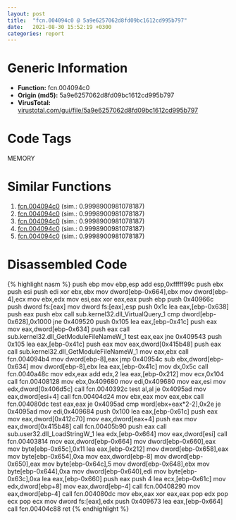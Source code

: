 ```yaml
---
layout: post
title:  "fcn.004094c0 @ 5a9e6257062d8fd09bc1612cd995b797"
date:   2021-08-30 15:52:19 +0300
categories: report
---
```


# Generic Information
- **Function:** fcn.004094c0
- **Origin (md5):** 5a9e6257062d8fd09bc1612cd995b797
- **VirusTotal:** [virustotal.com/gui/file/5a9e6257062d8fd09bc1612cd995b797][virustotal_ref]

# Code Tags
<span class="tag" id="MEMORY">MEMORY</span>


# Similar Functions

1. [fcn.004094c0][similar_1_ref] (sim.: 0.9998900981078187)
2. [fcn.004094c0][similar_2_ref] (sim.: 0.9998900981078187)
3. [fcn.004094c0][similar_3_ref] (sim.: 0.9998900981078187)
4. [fcn.004094c0][similar_4_ref] (sim.: 0.9998900981078187)
5. [fcn.004094c0][similar_5_ref] (sim.: 0.9998900981078187)


# Disassembled Code

{% highlight nasm %}
push ebp
mov ebp,esp
add esp,0xfffff99c
push ebx
push esi
push edi
xor ebx,ebx
mov dword[ebp-0x664],ebx
mov dword[ebp-4],ecx
mov ebx,edx
mov esi,eax
xor eax,eax
push ebp
push 0x40966c
push dword fs:[eax]
mov dword fs:[eax],esp
push 0x1c
lea eax,[ebp-0x638]
push eax
push ebx
call sub.kernel32.dll_VirtualQuery_1
cmp dword[ebp-0x628],0x1000
jne 0x409520
push 0x105
lea eax,[ebp-0x41c]
push eax
mov eax,dword[ebp-0x634]
push eax
call sub.kernel32.dll_GetModuleFileNameW_1
test eax,eax
jne 0x409543
push 0x105
lea eax,[ebp-0x41c]
push eax
mov eax,dword[0x415b48]
push eax
call sub.kernel32.dll_GetModuleFileNameW_1
mov eax,ebx
call fcn.004094b4
mov dword[ebp-8],eax
jmp 0x40954c
sub ebx,dword[ebp-0x634]
mov dword[ebp-8],ebx
lea eax,[ebp-0x41c]
mov dx,0x5c
call fcn.0040a48c
mov edx,eax
add edx,2
lea eax,[ebp-0x212]
mov ecx,0x104
call fcn.00408128
mov ebx,0x409680
mov edi,0x409680
mov eax,esi
mov edx,dword[0x406d5c]
call fcn.0040392c
test al,al
je 0x4095ad
mov eax,dword[esi+4]
call fcn.00404d24
mov ebx,eax
mov eax,ebx
call fcn.004080dc
test eax,eax
je 0x4095ad
cmp word[ebx+eax*2-2],0x2e
je 0x4095ad
mov edi,0x409684
push 0x100
lea eax,[ebp-0x61c]
push eax
mov eax,dword[0x412c70]
mov eax,dword[eax+4]
push eax
mov eax,dword[0x415b48]
call fcn.00405b90
push eax
call sub.user32.dll_LoadStringW_1
lea edx,[ebp-0x664]
mov eax,dword[esi]
call fcn.00403814
mov eax,dword[ebp-0x664]
mov dword[ebp-0x660],eax
mov byte[ebp-0x65c],0x11
lea eax,[ebp-0x212]
mov dword[ebp-0x658],eax
mov byte[ebp-0x654],0xa
mov eax,dword[ebp-8]
mov dword[ebp-0x650],eax
mov byte[ebp-0x64c],5
mov dword[ebp-0x648],ebx
mov byte[ebp-0x644],0xa
mov dword[ebp-0x640],edi
mov byte[ebp-0x63c],0xa
lea eax,[ebp-0x660]
push eax
push 4
lea ecx,[ebp-0x61c]
mov edx,dword[ebp+8]
mov eax,dword[ebp-4]
call fcn.00408290
mov eax,dword[ebp-4]
call fcn.004080dc
mov ebx,eax
xor eax,eax
pop edx
pop ecx
pop ecx
mov dword fs:[eax],edx
push 0x409673
lea eax,[ebp-0x664]
call fcn.00404c88
ret 
{% endhighlight %}


[similar_1_ref]: /report/fcn.004094c0@5d991d1a7a9b58aecd5ee95b2d0d7bd9
[similar_2_ref]: /report/fcn.004094c0@0ad8edd40a874a1aec993fe82d20aeec
[similar_3_ref]: /report/fcn.004094c0@c4f32fc9d3680d79e17e52694f7c500f
[similar_4_ref]: /report/fcn.004094c0@6e87b7ccbd19229e0b0b6b0b21948a18
[similar_5_ref]: /report/fcn.004094c0@a8c51c88e2272f2397cc463a3ffa4544
[virustotal_ref]: https://www.virustotal.com/gui/file/5a9e6257062d8fd09bc1612cd995b797